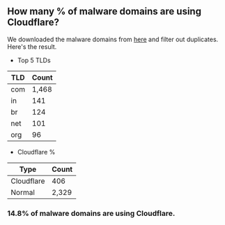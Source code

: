 ## How many % of malware domains are using Cloudflare?


We downloaded the malware domains from [here](https://urlhaus.abuse.ch) and filter out duplicates.
Here's the result.


[//]: # (start replacement)


- Top 5 TLDs

| TLD | Count |
| --- | --- |
| com | 1,468 |
| in | 141 |
| br | 124 |
| net | 101 |
| org | 96 |


- Cloudflare %

| Type | Count |
| --- | --- |
| Cloudflare | 406 |
| Normal | 2,329 |


### 14.8% of malware domains are using Cloudflare.